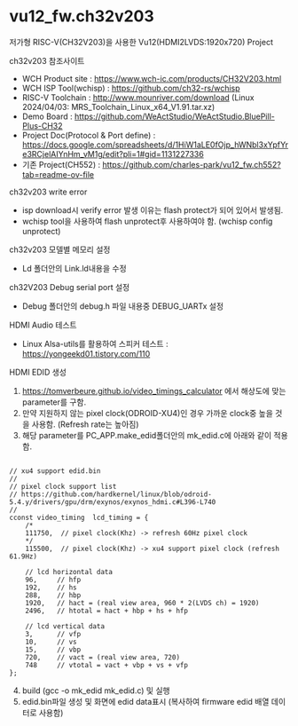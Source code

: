 # vu12_fw.ch32v203
저가형 RISC-V(CH32V203)을 사용한 Vu12(HDMI2LVDS:1920x720) Project

ch32v203 참조사이트
* WCH Product site : https://www.wch-ic.com/products/CH32V203.html
* WCH ISP Tool(wchisp) : https://github.com/ch32-rs/wchisp
* RISC-V Toolchain : http://www.mounriver.com/download (Linux 2024/04/03: MRS_Toolchain_Linux_x64_V1.91.tar.xz)
* Demo Board : https://github.com/WeActStudio/WeActStudio.BluePill-Plus-CH32
* Project Doc(Protocol & Port define) : https://docs.google.com/spreadsheets/d/1HiW1aLE0fOjp_hWNbl3xYpfYre3RCjelAIYnHm_vM1g/edit?pli=1#gid=1131227336
* 기존 Project(CH552) : https://github.com/charles-park/vu12_fw.ch552?tab=readme-ov-file

ch32v203 write error
* isp download시 verify error 발생 이유는 flash protect가 되어 있어서 발생됨.
* wchisp tool을 사용하여 flash unprotect후 사용하여야 함. (wchisp config unprotect)

ch32v203 모델별 메모리 설정
* Ld 폴더안의 Link.ld내용을 수정

ch32V203 Debug serial port 설정
* Debug 폴더안의 debug.h 파일 내용중 DEBUG_UARTx 설정

HDMI Audio 테스트
* Linux Alsa-utils를 활용하여 스피커 테스트 : https://yongeekd01.tistory.com/110

HDMI EDID 생성
1. https://tomverbeure.github.io/video_timings_calculator 에서 해상도에 맞는 parameter를 구함.
2. 만약 지원하지 않는 pixel clock(ODROID-XU4)인 경우 가까운 clock중 높을 것을 사용함. (Refresh rate는 높아짐)
3. 해당 parameter를 PC_APP.make_edid폴더안의 mk_edid.c에 아래와 같이 적용함.
```

// xu4 support edid.bin
//
// pixel clock support list
// https://github.com/hardkernel/linux/blob/odroid-5.4.y/drivers/gpu/drm/exynos/exynos_hdmi.c#L396-L740
//
cconst video_timing  lcd_timing = {
    /*
    111750,  // pixel clock(Khz) -> refresh 60Hz pixel clock
    */
    115500,  // pixel clock(Khz) -> xu4 support pixel clock (refresh 61.9Hz)

    // lcd horizontal data
    96,     // hfp
    192,    // hs
    288,    // hbp
    1920,   // hact = (real view area, 960 * 2(LVDS ch) = 1920)
    2496,   // htotal = hact + hbp + hs + hfp

    // lcd vertical data
    3,      // vfp
    10,     // vs
    15,     // vbp
    720,    // vact = (real view area, 720)
    748     // vtotal = vact + vbp + vs + vfp
};

```
4. build (gcc -o mk_edid mk_edid.c) 및 실행
5. edid.bin파일 생성 및 화면에 edid data표시 (복사하여 firmware edid 배열 데이터로 사용함)
